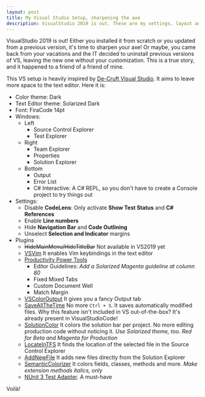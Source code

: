 ```yaml
---
layout: post
title: My Visual Studio Setup, sharpening the axe
description: VisualStudio 2019 is out. These are my settings, layout and extensions
---
```


VisualStudio 2019 is out! Either you installed it from scratch or you updated from a previous version, it's time to sharpen your axe! Or maybe, you came back from your vacations and the IT decided to uninstall previous versions of VS, leaving the new one without your customization. This is a true story, and it happened to a friend of a friend of mine.

This VS setup is heavily inspired by [De-Cruft Visual Studio](	https://jackmott.github.io/programming/tools/editor/ide/visual/studio/2016/07/11/decruft-visual-studio.html). It aims to leave more space to the text editor. Here it is:

* Color theme: Dark
* Text Editor theme: Solarized Dark
* Font: FiraCode 14pt
* Windows:
	* Left
		* Source Control Explorer
		* Test Explorer
	* Right
		* Team Explorer
		* Properties
		* Solution Explorer
	* Bottom
		* Output
		* Error List
		* C# Interactive: A C# REPL, so you don't have to create a Console project to try things out
* Settings:
	* Disable **CodeLens**: Only activate **Show Test Status** and **C# References**
	* Enable **Line numbers**
	* Hide **Navigation Bar** and **Code Outlining**
	* Unselect **Selection and Indicator** margins
* Plugins
	* ~~HideMainMenu/HideTitleBar~~ Not available in VS2019 yet
	* [VSVim](https://github.com/jaredpar/VsVim) It enables Vim keybindings in the text editor
	* [Productivity Power Tools](https://marketplace.visualstudio.com/items?itemName=VisualStudioProductTeam.ProductivityPowerTools)
		* Editor Guidelines: _Add a Solarized Magenta guideline at column 80_
		* Fixed Mixed Tabs
		* Custom Document Well
		* Match Margin
	* [VSColorOutput](https://github.com/mike-ward/VSColorOutput) It gives you a fancy Output tab
	* [SaveAllTheTime](https://github.com/pragmatrix/SaveAllTheTime) No more `Ctrl + S`. It saves automatically modified files. Why this feature isn't included in VS out-of-the-box? It's already present in VisualStudioCode!
	* [SolutionColor](https://marketplace.visualstudio.com/items?itemName=Wumpf.SolutionColor) It colors the solution bar per project. No more editing production code without noticing it. _Use Solarized theme, too. Red for Beta and Magenta for Production_
	* [LocateInTFS](https://marketplace.visualstudio.com/items?itemName=AlexPendleton.LocateinTFS2017) It finds the location of the selected file in the Source Control Explorer
	* [AddNewFile](https://marketplace.visualstudio.com/items?itemName=MadsKristensen.AddNewFile) It adds  new files directly from the Solution Explorer 
	* [SemanticColorizer](https://github.com/hicknhack-software/semantic-colorizer) It colors fields, classes, methods and more. _Make extension methods italics, only_
	* [NUnit 3 Test Adapter](https://marketplace.visualstudio.com/items?itemName=NUnitDevelopers.NUnit3TestAdapter). A must-have

 Voilà!
